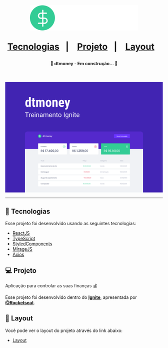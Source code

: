 <h1 align="center">
  <img alt"dtmoney" title="dtmoney" src=".github/logo.svg")
</h1>

<p align="center">
  <a href="#-tecnologias">Tecnologias</a>&nbsp;&nbsp;&nbsp;|&nbsp;&nbsp;&nbsp;
  <a href="#-projeto">Projeto</a>&nbsp;&nbsp;&nbsp;|&nbsp;&nbsp;&nbsp;
  <a href="#-layout">Layout</a>&nbsp;&nbsp;&nbsp;
</p>


<h4 align="center"> 
	🚧  dtmoney - Em construção...  🚧
</h4>

<br>

<p align="center">
  <img alt="dtmoney" src=".github/Capa.png">
</p>

---

## 🧪 Tecnologias

Esse projeto foi desenvolvido usando as seguintes tecnologias:

- [ReactJS](https://pt-br.reactjs.org/)
- [TypeScript](https://www.typescriptlang.org/)
- [StyledComponents](https://styled-components.com/)
- [MirageJS](https://miragejs.com/)
- [Axios](https://github.com/axios/axios)

## 💻 Projeto

Aplicação para controlar as suas finanças 💰

Esse projeto foi desenvolvido dentro do **[Ignite](https://pages.rocketseat.com.br/ignite)**, apresentada por **[@Rocketseat](https://github.com/Rocketseat)**.

## 🔖 Layout

Você pode ver o layout do projeto através do link abaixo:

- [Layout](https://www.figma.com/file/0xmu9mj2TJYoIOubBFWsk5/dtmoney-Ignite-(Copy)?node-id=35212%3A460)


